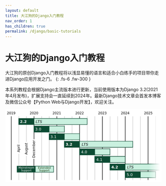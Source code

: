 ```yaml
---
layout: default
title: 大江狗的Django入门教程
nav_order: 1
has_children: true
permalink: /django/basic-tutorials
---
```


# 大江狗的Django入门教程

大江狗的原创Django入门教程将以浅显易懂的语言和适合小白练手的项目带你走进Django应用开发之门。
{: .fs-6 .fw-300 }

本系列教程会根据Django主流版本进行更新，当前使用版本为Django 3.2(2021年4月发布)，扩展支持会一直延续到2024年。最新Django技术文章会首发本博客及微信公众号【Python Web与Django开发】，欢迎关注。

![release-roadmap.3c7ece4f31b3](0-basic-tutorials.assets/release-roadmap.3c7ece4f31b3.png)